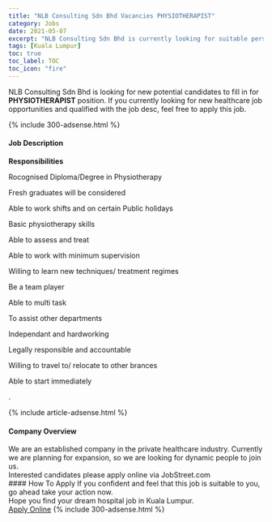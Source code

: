 ```yaml
---
title: "NLB Consulting Sdn Bhd Vacancies PHYSIOTHERAPIST" 
category: Jobs 
date: 2021-05-07 
excerpt: "NLB Consulting Sdn Bhd is currently looking for suitable person to fill in the PHYSIOTHERAPIST which positioned at Kuala Lumpur" 
tags: [Kuala Lumpur] 
toc: true 
toc_label: TOC 
toc_icon: "fire" 
--- 
```


<p>NLB Consulting Sdn Bhd is looking for new potential candidates to fill in for <b>PHYSIOTHERAPIST</b> position. If you currently looking for new healthcare job opportunities and qualified with the job desc, feel free to apply this job.
</p>{% include 300-adsense.html %} 
<div><div><h4>Job Description</h4></div><div><div><span><div><p><strong>Responsibilities</strong></p><p>Rocognised Diploma/Degree in Physiotherapy</p><p>Fresh graduates will be considered</p><p>Able to work shifts and on certain Public holidays</p><p>Basic physiotherapy skills</p><p>Able to assess and treat</p><p>Able to work with minimum supervision</p><p>Willing to learn new techniques/ treatment regimes</p><p>Be a team player</p><p>Able to multi task</p><p>To assist other departments</p><p>Independant and hardworking</p><p>Legally responsible and accountable</p><p>Willing to travel to/ relocate to other brances</p><p>Able to start immediately</p><p>.</p></div></span></div></div></div> 
{% include article-adsense.html %} 
<div><div><h4>Company Overview</h4></div><div><div><span><div><div>We are an established company in the private healthcare industry. Currently we are planning for expansion, so we are looking for dynamic people to join us.</div>
<div>Interested candidates please apply online via JobStreet.com</div></div></span></div></div></div> 
#### How To Apply 
If you confident and feel that this job is suitable to you, go ahead take your action now. <br/> 
Hope you find your dream hospital job in Kuala Lumpur. <br/> 
<a href="https://www.jobstreet.com.my/en/job/physiotherapist-4559737?jobId=jobstreet-my-job-4559737" class="btn btn--warning" target="_blank" rel="nofollow noopenner">Apply Online</a> 
{% include 300-adsense.html %} 